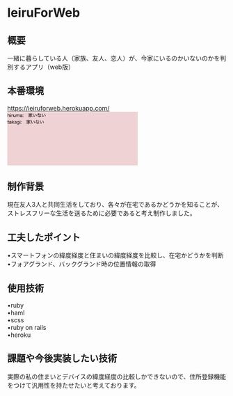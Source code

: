 # IeiruForWeb
## 概要
一緒に暮らしている人（家族、友人、恋人）が、今家にいるのかいないのかを判別するアプリ（web版）

## 本番環境
https://ieiruforweb.herokuapp.com/
<img src="/sampleWeb.png" width="300px">

## 制作背景
現在友人3人と共同生活をしており、各々が在宅であるかどうかを知ることが、ストレスフリーな生活を送るために必要であると考え制作しました。

## 工夫したポイント
•スマートフォンの緯度経度と住まいの緯度経度を比較し、在宅かどうかを判断  
•フォアグランド、バックグランド時の位置情報の取得

## 使用技術
•ruby  
•haml  
•scss  
•ruby on rails  
•heroku

## 課題や今後実装したい技術
実際の私の住まいとデバイスの緯度経度の比較しかできないので、住所登録機能をつけて汎用性を持たせたいと考えております。
